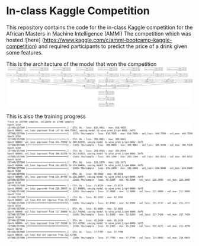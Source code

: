 # In-class Kaggle Competition
This repository contains the code for the in-class Kaggle competition for the African Masters in Machine Intelligence (AMMI)
The competition which was hosted ![here] (https://www.kaggle.com/c/ammi-bootcamp-kaggle-competition) and required participants to predict the price of a drink given some features.

This is the architecture of the model that won the competition ![Model Architecture](https://github.com/Alikerin/AMMI-Kaggle-Competition/blob/master/winner_model.png)

This is also the training progress ![Model Training](https://github.com/Alikerin/AMMI-Kaggle-Competition/blob/master/wine_pred_8_1.png)
